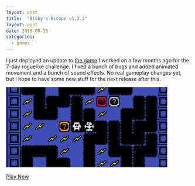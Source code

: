 ```yaml
---
layout: post
title:  "Bisby's Escape v1.2.2"
layout: post
date: 2016-08-18
categories:
  - games
---
```

I just deployed an update to [the game](http://walsh9.github.io/7drl2016/) I worked on a few months ago for the 7-day roguelike challenge. I fixed a bunch of bugs and added animated movement and a bunch of sound effects. No real gameplay changes yet, but I hope to have some new stuff for the next release after this. 

![Bisbee's Escape Screenshot](/i/bisby0122.gif)

[Play Now](http://walsh9.github.io/7drl2016/)
